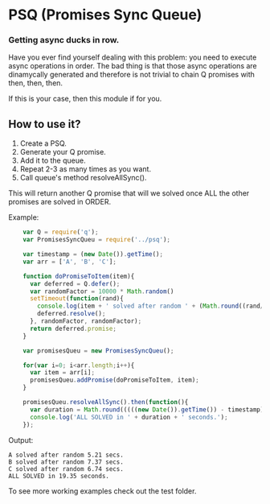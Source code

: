 # PSQ (Promises Sync Queue)

### Getting async ducks in row.

Have you ever find yourself dealing with this problem: you need to execute async operations in order.
The bad thing is that those async operations are dinamycally generated and therefore is not trivial
to chain Q promises with then, then, then.

If this is your case, then this module if for you.

## How to use it?

1. Create a PSQ.
2. Generate your Q promise.
3. Add it to the queue.
4. Repeat 2-3 as many times as you want.
5. Call queue's method resolveAllSync().

This will return another Q promise that will we solved once ALL the other promises are solved in ORDER.

Example:
```javascript
    var Q = require('q');
    var PromisesSyncQueu = require('../psq');

    var timestamp = (new Date()).getTime();
    var arr = ['A', 'B', 'C'];

    function doPromiseToItem(item){
      var deferred = Q.defer();
      var randomFactor = 10000 * Math.random()
      setTimeout(function(rand){
        console.log(item + ' solved after random ' + (Math.round((rand/1000)*100)/100) + ' secs.');
        deferred.resolve();
      }, randomFactor, randomFactor);
      return deferred.promise;
    }

    var promisesQueu = new PromisesSyncQueu();

    for(var i=0; i<arr.length;i++){
      var item = arr[i];
      promisesQueu.addPromise(doPromiseToItem, item);
    }

    promisesQueu.resolveAllSync().then(function(){
      var duration = Math.round(((((new Date()).getTime()) - timestamp)/1000)*100)/100;
      console.log('ALL SOLVED in ' + duration + ' seconds.');
    });
```

Output:
    
    A solved after random 5.21 secs.
    B solved after random 7.37 secs.
    C solved after random 6.74 secs.
    ALL SOLVED in 19.35 seconds.

To see more working examples check out the test folder.
